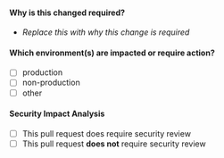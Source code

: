 #### Why is this changed required?

* _Replace this with why this change is required_

#### Which environment(s) are impacted or require action?

- [ ] production 
- [ ] non-production
- [ ] other

<!-- DO NOT DELETE THIS MANDATORY SECTION! -->

#### Security Impact Analysis

<!-- Check the remaining checkbox [x] after careful consideration -->

- [ ] This pull request does require security review
- [ ] This pull request **does not** require security review

<!-- HINT: FILL IN YOUR STUFF -->
